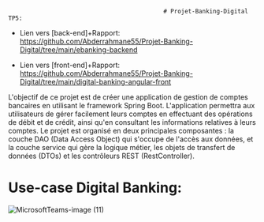                                                 # Projet-Banking-Digital TP5:

- Lien vers [back-end]+Rapport:  https://github.com/Abderrahmane55/Projet-Banking-Digital/tree/main/ebanking-backend

- Lien vers [front-end]+Rapport: https://github.com/Abderrahmane55/Projet-Banking-Digital/tree/main/digital-banking-angular-front

L'objectif de ce projet est de créer une application de gestion de comptes bancaires en utilisant le framework Spring Boot. L'application permettra aux utilisateurs de gérer facilement leurs comptes en effectuant des opérations de débit et de crédit, ainsi qu'en consultant les informations relatives à leurs comptes. Le projet est organisé en deux principales composantes : la couche DAO (Data Access Object) qui s'occupe de l'accès aux données, et la couche service qui gère la logique métier, les objets de transfert de données (DTOs) et les contrôleurs REST (RestController).

# Use-case Digital Banking:
![MicrosoftTeams-image (11)](https://github.com/Abderrahmane55/Projet-Banking-Digital/assets/107000262/fe7f7c65-84b6-4018-966d-a41a7bdc5147)
